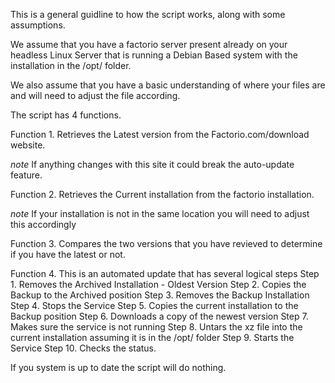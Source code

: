 This is a general guidline to how the script works, along with some assumptions.

We assume that you have a factorio server present already on your headless Linux Server that is running a Debian Based system with the installation in the /opt/ folder.

We also assume that you have a basic understanding of where your files are and will need to adjust the file according.

The script has 4 functions.

Function 1. Retrieves the Latest version from the Factorio.com/download website. 

*note* If anything changes with this site it could break the auto-update feature.

Function 2. Retrieves the Current installation from the factorio installation.
  
*note* If your installation is not in the same location you will need to adjust this accordingly

Function 3. Compares the two versions that you have revieved to determine if you have the latest or not.

Function 4. This is an automated update that has several logical steps
  Step 1. Removes the Archived Installation - Oldest Version
  Step 2. Copies the Backup to the Archived position
  Step 3. Removes the Backup Installation
  Step 4. Stops the Service
  Step 5. Copies the current installation to the Backup position
  Step 6. Downloads a copy of the newest version
  Step 7. Makes sure the service is not running
  Step 8. Untars the xz file into the current installation assuming it is in the /opt/ folder
  Step 9. Starts the Service
  Step 10. Checks the status. 

  If you system is up to date the script will do nothing.
